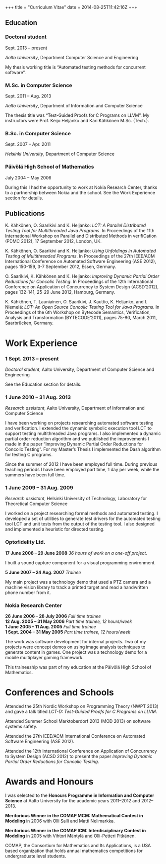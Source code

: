 +++
title = "Curriculum Vitae"
date = 2014-08-25T11:42:16Z
+++

Education
---------

### Doctoral student
Sept. 2013 – present

*Aalto University*, Department Computer Science and Engineering


My thesis working title is “Automated testing methods for concurrent
software”.

### M.Sc. in Computer Science
Sept. 2011 – Aug. 2013

*Aalto University*, Department of Information and Computer Science


The thesis title was “Test-Guided Proofs for C Programs on LLVM”. My
instructors were Prof. Keijo Heljanko and Kari Kähkönen M.Sc. (Tech.).

### B.Sc. in Computer Science
Sept. 2007 – Apr. 2011

*Helsinki University*, Department of Computer Science


### Päivölä High School of Mathematics
July 2004 – May 2006

During this I had the opportunity to work at Nokia Research Center,
thanks to a partnership between Nokia and the school. See the Work
Experience section for details.

Publications
------------

K. Kähkönen, O. Saarikivi and K. Heljanko: *LCT: A Parallel Distributed
Testing Tool for Multithreaded Java Programs*. In Proceedings of the
11th International Workshop on Parallel and Distributed Methods in
verifiCation (PDMC 2012), 17 September 2012, London, UK.

K. Kähkönen, O. Saarikivi and K. Heljanko: *Using Unfoldings in
Automated Testing of Multithreaded Programs*. In Proceedings of the 27th
IEEE/ACM International Conference on Automated Software Engineering (ASE
2012), pages 150-159, 3-7 September 2012, Essen, Germany.

O. Saarikivi, K. Kähkönen and K. Heljanko: *Improving Dynamic Partial
Order Reductions for Concolic Testing*. In Proceedings of the 12th
International Conference on Application of Concurrency to System Design
(ACSD’2012), pages 132-141, 25-29 June 2012, Hamburg, Germany.

K. Kähkönen, T. Launiainen, O. Saarikivi, J. Kauttio, K. Heljanko, and
I. Niemelä: *LCT: An Open Source Concolic Testing Tool for Java
Programs*. In Proceedings of the 6th Workshop on Bytecode Semantics,
Verification, Analysis and Transformation (BYTECODE’2011), pages 75-80,
March 2011, Saarbrücken, Germany.

Work Experience
===============

### 1 Sept. 2013 – present
*Doctoral student*, Aalto University, Department of Computer Science and Engineering

See the Education section for details.

### 1 June 2010 – 31 Aug. 2013
*Research assistant*, Aalto University, Department of Information and Computer Science

I have been working on projects researching automated software testing
and verification. I extended the dynamic symbolic execution tool LCT to
support testing multithreaded Java programs. I also implemented a
dynamic partial order reduction algorithm and we published the
improvements I made in the paper “Improving Dynamic Partial Order
Reductions for Concolic Testing”. For my Master’s Thesis I implemented
the Dash algorithm for testing C programs.

Since the summer of 2012 I have been employed full time. During previous
teaching periods I have been employed part time, 1 day per week, while
the summers have been full time.

### 1 June 2009 – 31 Aug. 2009
*Research assistant*, Helsinki University of Technology, Laboratory for Theoretical
Computer Science

I worked on a project researching formal methods and automated testing.
I developed a set of utilities to generate test drivers for the
automated testing tool LCT and unit tests from the output of the testing
tool. I also designed and implemented a heuristic for directed testing.

### Optofidelity Ltd.

**17 June 2008 – 29 June 2008** *36 hours of work on a one-off project.*

I built a sound capture component for a visual programming environment.

**5 June 2007 – 24 Aug. 2007** *Trainee*

My main project was a technology demo that used a PTZ camera and a
machine vision library to track a printed target and read a handwritten
phone number from it.

### Nokia Research Center

**26 June 2006 – 28 July 2006** *Full time trainee*  
**12 Aug. 2005 – 31 May 2006** *Part time trainee, 12 hours/week*  
**1 June 2005 – 11 Aug. 2005** *Full time trainee*  
**1 Sept. 2004 – 31 May 2005** *Part time trainee, 12 hours/week*  

The work was software development for internal projects. Two of my
projects were concept demos on using image analysis techniques to
generate content in games. One project was a technology demo for a
mobile multiplayer gaming framework.

This traineeship was part of my education at the Päivölä High School of
Mathematics.

Conferences and Schools
============

Attended the 25th Nordic Workshop on Programming Theory (NWPT 2013) and
gave a talk titled *LCT-D: Test-Guided Proofs for C Programs on LLVM*.

Attended Summer School Marktoberdorf 2013 (MOD 2013) on software systems
safety.

Attended the 27th IEEE/ACM International Conference on Automated
Software Engineering (ASE 2012).

Attended the 12th International Conference on Application of Concurrency
to System Design (ACSD 2012) to present the paper *Improving Dynamic
Partial Order Reductions for Concolic Testing*.

Awards and Honours
==================

I was selected to the **Honours Programme in Information and Computer
Science** at Aalto University for the academic years 2011–2012 and
2012–2013.

**Meritorious Winner in the COMAP MCM: Mathematical Contest in
Modeling** in 2006 with Olli Salli and Matti Nelimarkka.

**Meritorious Winner in the COMAP ICM: Interdisciplinary Contest in
Modeling** in 2005 with Vihtori Mäntylä and Olli-Petteri Pitkänen.

COMAP, the Consortium for Mathematics and Its Applications, is a USA
based organization that holds annual mathematics competitions for
undergraduate level students.